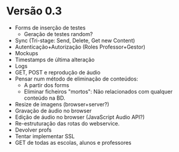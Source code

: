 Versão 0.3
==========
* Forms de inserção de testes
  * Geração de testes random?
* Sync (Tri-stage: Send, Delete, Get new Content)
* Autenticação+Autorização (Roles Professor+Gestor)
* Mockups
* Timestamps de última alteração
* Logs
* GET, POST e reprodução de áudio
* Pensar num método de eliminação de conteúdos:
  * A partir dos forms
  * Eliminar ficheiros "mortos": Não relacionados com qualquer conteúdo na BD.
* Resize de imagens (browser+server?)
* Gravação de áudio no browser
* Edição de áudio no browser (JavaScript Audio API?)
* Re-estruturação das rotas do webservice.
* Devolver profs
* Tentar implementar SSL
* GET de todas as escolas, alunos e professores
